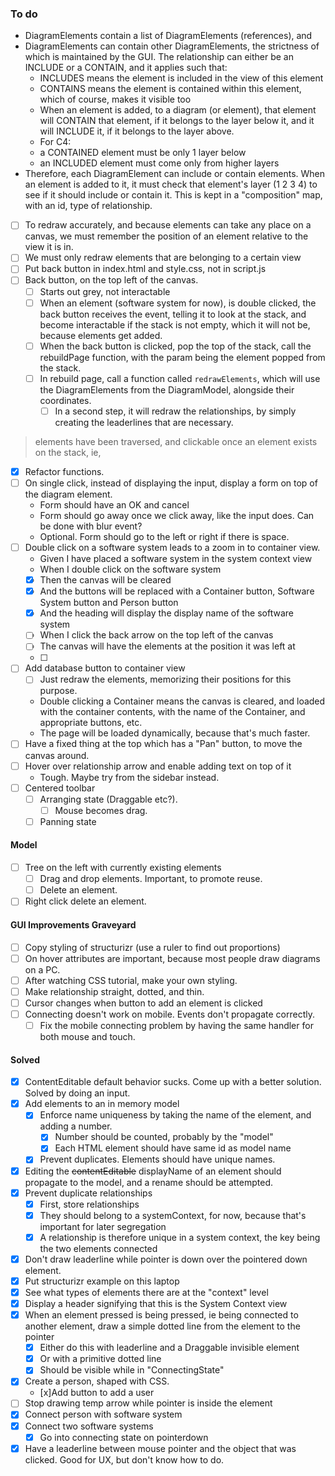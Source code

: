 ### To do
- DiagramElements contain a list of DiagramElements (references), and 
- DiagramElements can contain other DiagramElements, the strictness of which is maintained by the GUI. The relationship can either be an INCLUDE or a CONTAIN, and it applies such that:
	- INCLUDES means the element is included in the view of this element
	- CONTAINS means the element is contained within this element, which of course, makes it visible too
	- When an element is added, to a diagram (or element), that element will CONTAIN that element, if it belongs to the layer below it, and it will INCLUDE it, if it belongs to the layer above. 
	- For C4:
	-  a CONTAINED element must be only 1 layer below
	- an INCLUDED element must come only from higher layers
- Therefore, each DiagramElement can include or contain elements. When an element is added to it, it must check that element's layer (1 2 3 4) to see if it should include or contain it. This is kept in a "composition" map, with an id, type of relationship.
- [ ] To redraw accurately, and because elements can take any place on a canvas, we must remember the position of an element 
relative to the view it is in. 
- [ ] We must only redraw elements that are belonging to a certain view
- [ ] Put back button in index.html and style.css, not in script.js
- [ ] Back button, on the top left of the canvas.
	- [ ] Starts out grey, not interactable
	- [ ] When an element (software system for now), is double clicked, the back button receives the event, telling it to look at the stack, and become interactable if the stack is not empty, which it will not be, because elements get added.
	- [ ] When the back button is clicked, pop the top of the stack, call the rebuildPage function, with the param being the element popped from the stack.
	- [ ] In rebuild page, call a function called `redrawElements`, which will use the DiagramElements from the DiagramModel, alongside their coordinates.
		- [ ] In a second step, it will redraw the relationships, by simply creating the leaderlines that are necessary.
> elements have been traversed, and clickable once an element exists on the stack, ie,  
- [x] Refactor functions.
- [ ] On single click, instead of displaying the input, display a form on top of the diagram element.
	- Form should have an OK and cancel
	- Form should go away once we click away, like the input does. Can be done with blur event?
	- Optional. Form should go to the left or right if there is space.
- [ ] Double click on a software system leads to a zoom in to container view.
	- Given I have placed a software system in the system context view
	- When I double click on the software system
	- [x] Then the canvas will be cleared
	- [x] And the buttons will be replaced with a Container button, Software System button and Person button
	- [x] And the heading will display the display name of the software system
	- [ ] When I click the back arrow on the top left of the canvas
	- [ ] The canvas will have the elements at the position it was left at
	- [ ]
- [ ] Add database button to container view
	- [ ] Just redraw the elements, memorizing their positions for this purpose.
	-  Double clicking a Container means the canvas is cleared, and loaded with the container contents, with the name of the Container, and appropriate buttons, etc.
	- The page will be loaded dynamically, because that's much faster.
- [ ] Have a fixed thing at the top which has a "Pan" button, to move the canvas around.
- [ ] Hover over relationship arrow and enable adding text on top of it
	- Tough. Maybe try from the sidebar instead.
- [ ] Centered toolbar
	- [ ] Arranging state (Draggable etc?).
		- [ ] Mouse becomes drag.
	- [ ] Panning state
#### Model
- [ ] Tree on the left with currently existing elements
	- [ ] Drag and drop elements. Important, to promote reuse.
	- [ ] Delete an element.
- [ ] Right click delete an element.
#### GUI Improvements Graveyard
- [ ] Copy styling of structurizr (use a ruler to find out proportions)
- [ ] On hover attributes are important, because most people draw diagrams on a PC.
- [ ] After watching CSS tutorial, make your own styling.
- [ ] Make relationship straight, dotted, and thin.
- [ ] Cursor changes when button to add an element is clicked
- [ ] Connecting doesn't work on mobile. Events don't propagate correctly.
	- [ ] Fix the mobile connecting problem by having the same handler for both mouse and touch.
#### Solved
- [x] ContentEditable default behavior sucks. Come up with a better solution. Solved by doing an input.
- [x] Add elements to an in memory model
	- [x] Enforce name uniqueness by taking the name of the element, and adding a number.
		- [x] Number should be counted, probably by the "model"
		- [x] Each HTML element should have same id as model name 
	- [x] Prevent duplicates. Elements should have unique names.
- [x] Editing the ~~contentEditable~~ displayName of an element should propagate to the model, and a rename should be attempted.
- [x] Prevent duplicate relationships
	- [x] First, store relationships
	- [x] They should belong to a systemContext, for now, because that's important for later segregation
	- [x] A relationship is therefore unique in a system context, the key being the two elements connected
- [x] Don't draw leaderline while pointer is down over the pointered down element.
- [x] Put structurizr example on this laptop
- [x] See what types of elements there are at the "context" level
- [x] Display a header signifying that this is the System Context view
- [x] When an element pressed is being pressed, ie being connected to another element, draw a simple dotted line from the element to the pointer
	- [x] Either do this with leaderline and a Draggable invisible element
	- [x] Or with a primitive dotted line
	- [x] Should be visible while in "ConnectingState"
- [x] Create a person, shaped with CSS.
	- [x]Add button to add a user
- [ ] Stop drawing temp arrow while pointer is inside the element 
- [x] Connect person with software system
- [x] Connect two software systems
    - [x] Go into connecting state on pointerdown
- [x] Have a leaderline between mouse pointer and the object that was clicked. Good for UX, but don't know how to do.
